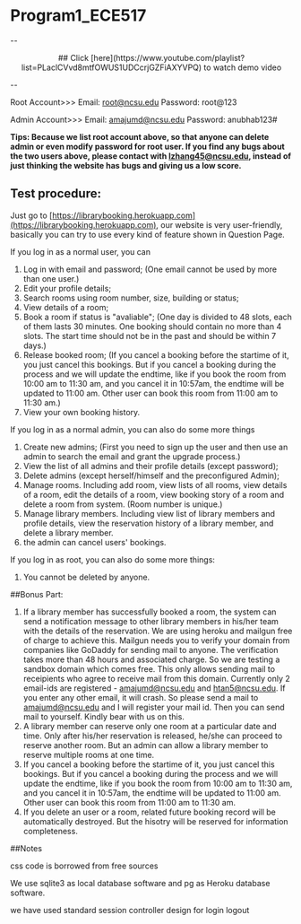 # Program1\_ECE517

--
<center>
## Click [here](https://www.youtube.com/playlist?list=PLaclCVvd8mtfOWUS1UDCcrjGZFiAXYVPQ) to watch demo video
</center>


--

Root Account>>> Email: root@ncsu.edu Password: root@123


Admin Account>>> Email: amajumd@ncsu.edu Password: anubhab123#

__Tips: Because we list root account above, so that anyone can delete admin or even modify password for root user. If you find any bugs about the two users above, please contact with lzhang45@ncsu.edu, instead of just thinking the website has bugs and giving us a low score.__


## Test procedure:

Just go to [https://librarybooking.herokuapp.com](https://librarybooking.herokuapp.com), our website is very user-friendly, basically you can try to use every kind of feature shown in Question Page.

If you log in as a normal user, you can 

1. Log in with email and password; (One email cannot be used by more than one user.)
2. Edit your profile details;
3. Search rooms using room number, size, building or status;
4. View details of a room;
5. Book a room if status is "avaliable"; (One day is divided to 48 slots, each of them lasts 30 minutes. One booking should contain no more than 4 slots. The start time should not be in the past and should be within 7 days.)
6. Release booked room; (If you cancel a booking before the startime of it, you just cancel this bookings. But if you cancel a booking during the process and we will update the endtime, like if you book the room from 10:00 am to 11:30 am, and you cancel it in 10:57am, the endtime will be updated to 11:00 am. Other user can book this room from 11:00 am to 11:30 am.)
7. View your own booking history.

If you log in as a normal admin, you can also do some more things

1. Create new admins; (First you need to sign up the user and then use an admin to search the email and grant the upgrade process.)
2. View the list of all admins and their profile details (except password);
3. Delete admins (except herself/himself and the preconfigured Admin);
4. Manage rooms. Including add room, view lists of all rooms, view details of a room, edit the details of a room, view booking story of a room and delete a room from system. (Room number is unique.)
5. Manage library members. Including view list of library members and profile details, view the reservation history of a library member, and delete a library member.
6. the admin can cancel users' bookings.

If you log in as root, you can also do some more things:

1. You cannot be deleted by anyone.


##Bonus Part:

1. If a library member has successfully booked a room, the system can send a notification message to other library members in his/her team with the details of the reservation. We are using heroku and mailgun free of charge to achieve this. Mailgun needs you to verify your domain from companies like GoDaddy for sending mail to anyone. The verification takes more than 48 hours and associated charge. So we are testing a sandbox domain which comes free. This only allows sending mail to receipients who agree to receive mail from this domain. Currently only 2 email-ids are registered - amajumd@ncsu.edu and htan5@ncsu.edu. If you enter any other email, it will crash. So please send a mail to amajumd@ncsu.edu and I will register your mail id. Then you can send mail to yourself. Kindly bear with us on this. 
2. A library member can reserve only one room at a particular date and time. Only after his/her reservation is released, he/she can proceed to reserve another room. But an admin can allow a library member to reserve multiple rooms at one time.
3. If you cancel a booking before the startime of it, you just cancel this bookings. But if you cancel a booking during the process and we will update the endtime, like if you book the room from 10:00 am to 11:30 am, and you cancel it in 10:57am, the endtime will be updated to 11:00 am. Other user can book this room from 11:00 am to 11:30 am.
4. If you delete an user or a room, related future booking record will be automatically destroyed. But the hisotry will be reserved for information completeness.


##Notes

css code is borrowed from free sources

We use sqlite3 as local database software and pg as Heroku database software.

we have used standard session controller design for login logout
